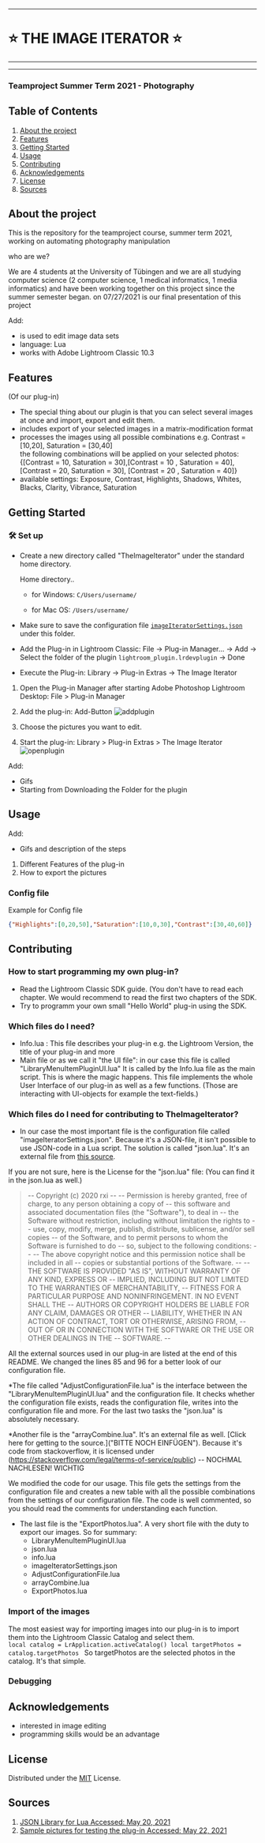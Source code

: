 ***
# ⭐ THE IMAGE ITERATOR ⭐
***
***

### Teamproject Summer Term 2021 - Photography


## Table of Contents
1. [About the project](#about-the-project)
2. [Features](#features)
4. [Getting Started](#gettingstarted)
5. [Usage](#usage)
6. [Contributing](#contributing)
7. [Acknowledgements](#acknowledgements)
8. [License](#license)
9. [Sources](#sources)

## About the project 

This is the repository for the teamproject course, summer term 2021, working on automating photography manipulation


who are we?

We are 4 students at the University of Tübingen and we are all studying computer science (2 computer science, 1 medical informatics, 1 media informatics) and have been working together on this project since the summer semester began.
on 07/27/2021 is our final presentation of this project

Add:

* is used to edit image data sets
* language: Lua
* works with Adobe Lightroom Classic 10.3

## Features

(Of our plug-in)

* The special thing about our plugin is that you can select several images at once and import, export and edit them.
* includes export of your selected images in a matrix-modification format
* processes the images using all possible combinations e.g. Contrast = [10,20], Saturation = [30,40] <br>
the following combinations will be applied on your selected photos: <br>
{[Contrast = 10, Saturation = 30],[Contrast = 10 , Saturation = 40], [Contrast = 20, Saturation = 30], [Contrast = 20 , Saturation = 40]}
* available settings: Exposure, Contrast, Highlights, Shadows, Whites, Blacks, Clarity, Vibrance, Saturation


## Getting Started

### 🛠 Set up
+ Create a new directory called "TheImageIterator" under the standard home directory.

  Home directory..

     + for Windows: `C/Users/username/`
  
     + for Mac OS: `/Users/username/`
  
+ Make sure to save the configuration file [`imageIteratorSettings.json`](lightroom_plugin.lrdevplugin/imageIteratorSettings.json) under this folder. 
+ Add the Plug-in in Lightroom Classic: File -> Plug-in Manager... -> Add -> Select the folder of the plugin `lightroom_plugin.lrdevplugin` -> Done
+ Execute the Plug-in: Library -> Plug-in Extras -> The Image Iterator


1. Open the Plug-in Manager after starting Adobe Photoshop Lightroom Desktop: File > Plug-in Manager
2. Add the plug-in: Add-Button
![addplugin](README-files/addingplugin.gif)

4. Choose the pictures you want to edit.
5. Start the plug-in: Library > Plug-in Extras > The Image Iterator
![openplugin](openplugin.gif)

Add:

* Gifs 
* Starting from Downloading the Folder for the plugin 


## Usage

Add:

* Gifs and description of the steps

1. Different Features of the plug-in 
2. How to export the pictures

### Config file
Example for Config file 
```json
{"Highlights":[0,20,50],"Saturation":[10,0,30],"Contrast":[30,40,60]}
```
## Contributing

### How to start programming my own plug-in?
* Read the Lightroom Classic SDK guide. (You don't have to read each chapter. We would recommend to read the first two chapters of the SDK.
* Try to programm your own small "Hello World" plug-in using the SDK.

### Which files do I need?
* Info.lua : This file describes your plug-in e.g. the Lightroom Version, the title of your plug-in and more
* Main file or as we call it "the UI file": in our case this file is called "LibraryMenuItemPluginUI.lua"
It is called by the Info.lua file as the main script.
This is where the magic happens. This file implements the whole User Interface of our plug-in as well as a few functions. (Those are interacting with UI-objects for example the text-fields.)
### Which files do I need for contributing to TheImageIterator?
* In our case the most important file is the configuration file called "imageIteratorSettings.json". Because it's a JSON-file, it isn't possible to use JSON-code in a Lua script. The solution is called "json.lua". It's an external file from [this source](https://github.com/rxi/json.lua/blob/master/json.lua). 

If you are not sure, here is the License for the "json.lua" file: (You can find it in the json.lua as well.)
>-- Copyright (c) 2020 rxi
--
-- Permission is hereby granted, free of charge, to any person obtaining a copy of
-- this software and associated documentation files (the "Software"), to deal in
-- the Software without restriction, including without limitation the rights to
-- use, copy, modify, merge, publish, distribute, sublicense, and/or sell copies
-- of the Software, and to permit persons to whom the Software is furnished to do
-- so, subject to the following conditions:
--
-- The above copyright notice and this permission notice shall be included in all
-- copies or substantial portions of the Software.
--
-- THE SOFTWARE IS PROVIDED "AS IS", WITHOUT WARRANTY OF ANY KIND, EXPRESS OR
-- IMPLIED, INCLUDING BUT NOT LIMITED TO THE WARRANTIES OF MERCHANTABILITY,
-- FITNESS FOR A PARTICULAR PURPOSE AND NONINFRINGEMENT. IN NO EVENT SHALL THE
-- AUTHORS OR COPYRIGHT HOLDERS BE LIABLE FOR ANY CLAIM, DAMAGES OR OTHER
-- LIABILITY, WHETHER IN AN ACTION OF CONTRACT, TORT OR OTHERWISE, ARISING FROM,
-- OUT OF OR IN CONNECTION WITH THE SOFTWARE OR THE USE OR OTHER DEALINGS IN THE
-- SOFTWARE.
--
  
All the external sources used in our plug-in are listed at the end of this README.
We changed the lines 85 and 96 for a better look of our configuration file.

*The file called "AdjustConfigurationFile.lua" is the interface between the "LibraryMenuItemPluginUI.lua" and the configuration file. 
  It checks whether the configuration file exists, reads the configuration file, writes into the configuration file and more. For the last two tasks the "json.lua" is absolutely necessary. 
  
*Another file is the "arrayCombine.lua". It's an external file as well. [Click here for getting to the source.]("BITTE NOCH EINFÜGEN"). 
Because it's code from stackoverflow, it is licensed under (https://stackoverflow.com/legal/terms-of-service/public) -- NOCHMAL NACHLESEN! WICHTIG
  
We modified the code for our usage. This file gets the settings from the configuration file and creates a new table with all the possible combinations from the settings of our configuration file. The code is well commented, so you should read the comments for understanding each function. 
  
* The last file is the "ExportPhotos.lua". A very short file with the duty to export our images.
So for summary: 
  * LibraryMenuItemPluginUI.lua
  * json.lua
  * info.lua
  * imageIteratorSettings.json
  * AdjustConfigurationFile.lua
  * arrayCombine.lua
  * ExportPhotos.lua

### Import of the images
The most easiest way for importing images into our plug-in is to import them into the Lightroom Classic Catalog and select them. 
  <code> local catalog = LrApplication.activeCatalog()
local targetPhotos = catalog.targetPhotos </code>
  So targetPhotos are the selected photos in the catalog. It's that simple. 

### Debugging

## Acknowledgements
  
* interested in image editing
* programming skills would be an advantage

## License

Distributed under the [MIT](https://choosealicense.com/licenses/mit/) License.

## Sources
1. [JSON Library for Lua Accessed: May 20, 2021](https://github.com/rxi/json.lua/blob/master/json.lua)
2. [Sample pictures for testing the plug-in Accessed: May 22, 2021](https://pixabay.com/de/)
